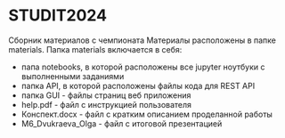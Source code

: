 # STUDIT2024
Сборник материалов с чемпионата
Материалы расположены в папке materials.
Папка materials включается в себя:
- папа notebooks, в которой расположены все jupyter ноутбуки с выполненными заданиями
- папка API, в которой расположены файлы кода для REST API
- папка GUI - файлы страниц веб приложения
- help.pdf - файл с инструкцией пользователя
- Конспект.docx - файл с кратким описанием проделанной работы
-  М6_Dvukraeva_Olga - файл с итоговой презентацией
